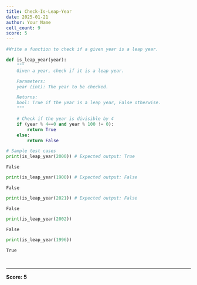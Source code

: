 ```yaml
---
title: Check-Is-Leap-Year
date: 2025-01-21
author: Your Name
cell_count: 9
score: 5
---
```


```python
#Write a function to check if a given year is a leap year.
```


```python
def is_leap_year(year):
    """
    Given a year, check if it is a leap year.

    Parameters:
    year (int): The year to be checked.

    Returns:
    bool: True if the year is a leap year, False otherwise.
    """

    # Check if the year is divisible by 4
    if (year % 4==0 and year % 100 != 0):
        return True
    else:
        return False
```


```python
# Sample test cases
print(is_leap_year(2000)) # Expected output: True
```

    False



```python
print(is_leap_year(1900)) # Expected output: False
```

    False



```python
print(is_leap_year(2021)) # Expected output: False
```

    False



```python
print(is_leap_year(2002)) 
```

    False



```python
print(is_leap_year(1996))
```

    True



```python

```


```python

```


---
**Score: 5**
